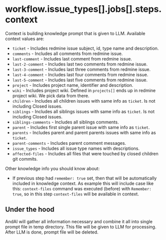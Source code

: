 # workflow.issue_types[].jobs[].steps.context

Context is building knowledge prompt that is given to LLM. Available context values are:
- `ticket` - Includes redmine issue subject, id, type name and description.
- `comments` - Includes all comments from redmine issue.
- `last-comment` - Includes last comment from redmine issue.
- `last-2-comment` - Includes last two comments from redmine issue.
- `last-3-comment` - Includes last three comments from redmine issue.
- `last-4-comment` - Includes last four comments from redmine issue.
- `last-5-comment` - Includes last five comments from redmine issue.
- `project` - Includes project name, identifier and description.
- `wiki` - Includes project wiki. Defined in `projects[]` ends up in redmine project wiki. We pick data from there.
- `children` - Includes all children issues with same info as `ticket`. Is not including Closed issues.
- `siblings` - Includes all siblings issues with same info as `ticket`. Is not including Closed issues.
- `siblings-comments` - Includes all siblings comments.
- `parent` - Includes first single parent issue with same info as `ticket`.
- `parents` - Includes parent and parent parents issues with same info as `ticket`.
- `parent-comments` - Includes parent comment messages.
- `issue_types` - Includes all issue type names with descriptions.
- `affected-files` - Includes all files that were touched by closed children git commits.

Other knowledge info you should know about:
- If previous step had `remember: true` set, then that will be automatically included in knowledge context.
  As example this will include case like this: `context-files` command was executed (before) with `Remember: true`,
  so in this step `context-files` will be available in context.

## Under the hood
AndAI will gather all information necessary and combine it all into single prompt file in temp directory.
This file will be given to LLM for processing. After LLM is done, prompt file will be deleted.
